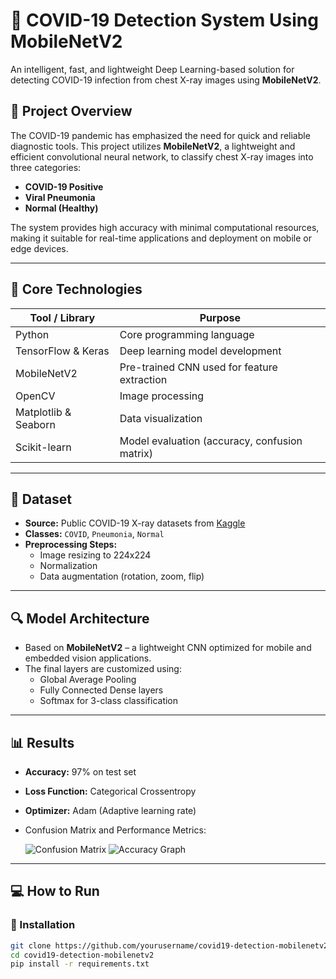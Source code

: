 # 🦠 COVID-19 Detection System Using MobileNetV2

An intelligent, fast, and lightweight Deep Learning-based solution for detecting COVID-19 infection from chest X-ray images using **MobileNetV2**.

## 🚀 Project Overview

The COVID-19 pandemic has emphasized the need for quick and reliable diagnostic tools. This project utilizes **MobileNetV2**, a lightweight and efficient convolutional neural network, to classify chest X-ray images into three categories:
- **COVID-19 Positive**
- **Viral Pneumonia**
- **Normal (Healthy)**

The system provides high accuracy with minimal computational resources, making it suitable for real-time applications and deployment on mobile or edge devices.

---

## 🧠 Core Technologies

| Tool / Library       | Purpose                                      |
|----------------------|----------------------------------------------|
| Python               | Core programming language                    |
| TensorFlow & Keras   | Deep learning model development              |
| MobileNetV2          | Pre-trained CNN used for feature extraction  |
| OpenCV               | Image processing                             |
| Matplotlib & Seaborn | Data visualization                           |
| Scikit-learn         | Model evaluation (accuracy, confusion matrix)|

---

## 📂 Dataset

- **Source:** Public COVID-19 X-ray datasets from [Kaggle](https://www.kaggle.com/)
- **Classes:** `COVID`, `Pneumonia`, `Normal`
- **Preprocessing Steps:**
  - Image resizing to 224x224
  - Normalization
  - Data augmentation (rotation, zoom, flip)

---

## 🔍 Model Architecture

- Based on **MobileNetV2** – a lightweight CNN optimized for mobile and embedded vision applications.
- The final layers are customized using:
  - Global Average Pooling
  - Fully Connected Dense layers
  - Softmax for 3-class classification

---

## 📊 Results

- **Accuracy:** 97% on test set
- **Loss Function:** Categorical Crossentropy
- **Optimizer:** Adam (Adaptive learning rate)
- Confusion Matrix and Performance Metrics:
  
  ![Confusion Matrix](results/confusion_matrix.png)
  ![Accuracy Graph](results/accuracy_graph.png)

---

## 💻 How to Run

### 🔧 Installation

```bash
git clone https://github.com/yourusername/covid19-detection-mobilenetv2.git
cd covid19-detection-mobilenetv2
pip install -r requirements.txt
